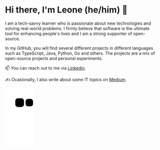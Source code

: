 # Hi there, I'm Leone (he/him) 👋

I am a tech-savvy learner who is passionate about new technologies and solving real-world problems. I firmly believe that software is the ultimate tool for enhancing people's lives and I am a strong supporter of open-source.

In my GitHub, you will find several different projects in different languages such as TypeScript, Java, Python, Go and others. The projects are a mix of open-source projects and personal experiments.

📫 You can reach out to me via [Linkedin](https://www.linkedin.com/in/leoneperdigao/).

✍️ Ocasionally, I also write about some IT topics on [Medium](http://leoneperdigao.medium.com).

![Snake animation](https://github.com/leoneperdigao/leoneperdigao/blob/output/github-contribution-grid-snake.svg)

<!--
**leoneperdigao/leoneperdigao** is a ✨ _special_ ✨ repository because its `README.md` (this file) appears on your GitHub profile.

Here are some ideas to get you started:

- 🔭 I’m currently working on ...
- 🌱 I’m currently learning ...
- 👯 I’m looking to collaborate on ...
- 🤔 I’m looking for help with ...
- 💬 Ask me about ...
- 📫 How to reach me: ...
- 😄 Pronouns: ...
- ⚡ Fun fact: ...
-->
